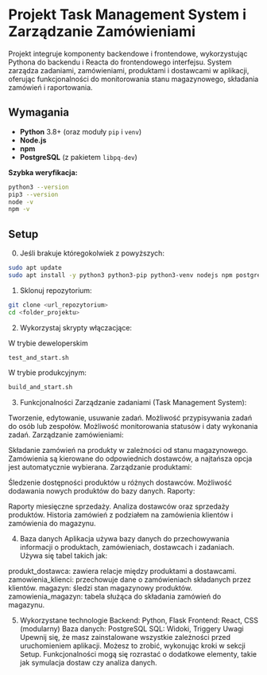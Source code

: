 # Projekt Task Management System i Zarządzanie Zamówieniami

Projekt integruje komponenty backendowe i frontendowe, wykorzystując Pythona do backendu i Reacta do frontendowego interfejsu. System zarządza zadaniami, zamówieniami, produktami i dostawcami w aplikacji, oferując funkcjonalności do monitorowania stanu magazynowego, składania zamówień i raportowania.

## Wymagania


- **Python** 3.8+ (oraz moduły `pip` i `venv`)
- **Node.js**
- **npm**
- **PostgreSQL** (z pakietem `libpq-dev`)

**Szybka weryfikacja:**
```bash
python3 --version
pip3 --version
node -v
npm -v
```

## Setup

0. Jeśli brakuje któregokolwiek z powyższych:
```bash
sudo apt update
sudo apt install -y python3 python3-pip python3-venv nodejs npm postgresql postgresql-contrib libpq-dev
```

1. Sklonuj repozytorium:

```bash
git clone <url_repozytorium>
cd <folder_projektu>
```
   
2. Wykorzystaj skrypty włączacjące:

 W trybie deweloperskim
```bash
test_and_start.sh
```
 W trybie produkcyjnym:
```bash
build_and_start.sh
```

3. Funkcjonalności
Zarządzanie zadaniami (Task Management System):

Tworzenie, edytowanie, usuwanie zadań.
Możliwość przypisywania zadań do osób lub zespołów.
Możliwość monitorowania statusów i daty wykonania zadań.
Zarządzanie zamówieniami:

Składanie zamówień na produkty w zależności od stanu magazynowego.
Zamówienia są kierowane do odpowiednich dostawców, a najtańsza opcja jest automatycznie wybierana.
Zarządzanie produktami:

Śledzenie dostępności produktów u różnych dostawców.
Możliwość dodawania nowych produktów do bazy danych.
Raporty:

Raporty miesięczne sprzedaży.
Analiza dostawców oraz sprzedaży produktów.
Historia zamówień z podziałem na zamówienia klientów i zamówienia do magazynu.

4. Baza danych
Aplikacja używa bazy danych do przechowywania informacji o produktach, zamówieniach, dostawcach i zadaniach. Używa się tabel takich jak:

produkt_dostawca: zawiera relacje między produktami a dostawcami.
zamowienia_klienci: przechowuje dane o zamówieniach składanych przez klientów.
magazyn: śledzi stan magazynowy produktów.
zamowienia_magazyn: tabela służąca do składania zamówień do magazynu.


5. Wykorzystane technologie
Backend: Python, Flask
Frontend: React, CSS (modularny)
Baza danych: PostgreSQL
SQL: Widoki, Triggery
Uwagi
Upewnij się, że masz zainstalowane wszystkie zależności przed uruchomieniem aplikacji. Możesz to zrobić, wykonując kroki w sekcji Setup.
Funkcjonalności mogą się rozrastać o dodatkowe elementy, takie jak symulacja dostaw czy analiza danych.
